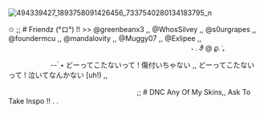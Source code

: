 　  　  　  ![494339427_1893758091426456_7337540280134183795_n](https://github.com/user-attachments/assets/6f83488d-50c3-4c90-aa43-87b35f358884)


✩ ;; # Friendz (°ロ°) !! >> @greenbeanx3 ,, @WhosSilvey ,, @s0urgrapes ,, @foundermcu ,, @mandalovity ,, @Muggy07 ,, @Exlipee ,,
　  　 　  　  　  　 　  　 　  　 ˖ . ݁𝜗 @ 𝜚. ݁₊

    

　　　 　 --  ๋࣭ ⭑ どーってこたないって ! 傷付いちゃない ,, どーってこたないって ! 泣いてなんかない [uh!) ,,

　 　 　 　 　　　　　　 　　  ;; # DNC Any Of My Skins,, Ask To Take Inspo !! . .

